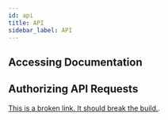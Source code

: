 ```yaml
---
id: api
title: API
sidebar_label: API
---
```


## Accessing Documentation

## Authorizing API Requests


[This is a broken link. It should break the build.](./foo.md).
